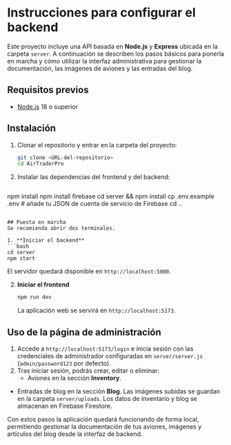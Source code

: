# Instrucciones para configurar el backend

Este proyecto incluye una API basada en **Node.js** y **Express** ubicada en la carpeta `server`.
A continuación se describen los pasos básicos para ponerla en marcha y cómo utilizar la interfaz
administrativa para gestionar la documentación, las imágenes de aviones y las entradas del blog.

## Requisitos previos
- [Node.js](https://nodejs.org/) 18 o superior

## Instalación
1. Clonar el repositorio y entrar en la carpeta del proyecto:
   ```bash
   git clone <URL-del-repositorio>
   cd AirTraderPro
   ```
2. Instalar las dependencias del frontend y del backend:
   ```bash
npm install
npm install firebase
cd server && npm install
 cp .env.example .env # añade tu JSON de cuenta de servicio de Firebase
 cd ..
   ```

## Puesta en marcha
Se recomienda abrir dos terminales.

1. **Iniciar el backend**
   ```bash
   cd server
   npm start
   ```
   El servidor quedará disponible en `http://localhost:5000`.

2. **Iniciar el frontend**
   ```bash
   npm run dev
   ```
   La aplicación web se servirá en `http://localhost:5173`.

## Uso de la página de administración
1. Accede a `http://localhost:5173/login` e inicia sesión con las credenciales de administrador
   configuradas en `server/server.js` (`admin/password123` por defecto).
2. Tras iniciar sesión, podrás crear, editar o eliminar:
   - Aviones en la sección **Inventory**.
  - Entradas de blog en la sección **Blog**.
  Las imágenes subidas se guardan en la carpeta `server/uploads`.
  Los datos de inventario y blog se almacenan en Firebase Firestore.

Con estos pasos la aplicación quedará funcionando de forma local, permitiendo gestionar
la documentación de tus aviones, imágenes y artículos del blog desde la interfaz de backend.
